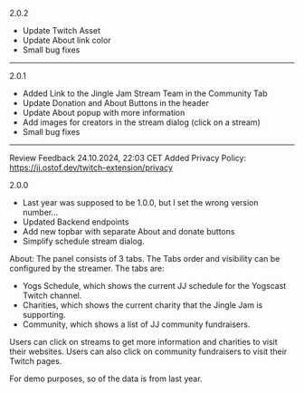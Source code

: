2.0.2
- Update Twitch Asset
- Update About link color
- Small bug fixes

---

2.0.1
- Added Link to the Jingle Jam Stream Team in the Community Tab
- Update Donation and About Buttons in the header
- Update About popup with more information
- Add images for creators in the stream dialog (click on a stream)
- Small bug fixes

---

Review Feedback 24.10.2024, 22:03 CET
Added Privacy Policy: https://jj.ostof.dev/twitch-extension/privacy

2.0.0
- Last year was supposed to be 1.0.0, but I set the wrong version number...
- Updated Backend endpoints
- Add new topbar with separate About and donate buttons
- Simplify schedule stream dialog.

About:
The panel consists of 3 tabs.
The Tabs order and visibility can be configured by the streamer.
The tabs are:
- Yogs Schedule, which shows the current JJ schedule for the Yogscast Twitch channel.
- Charities, which shows the current charity that the Jingle Jam is supporting.
- Community, which shows a list of JJ community fundraisers.

Users can click on streams to get more information 
and charities to visit their websites.
Users can also click on community fundraisers to visit their Twitch pages.

For demo purposes, so of the data is from last year.
